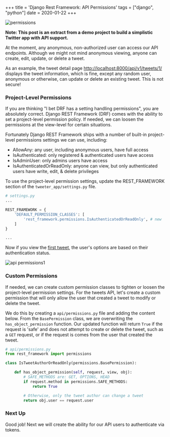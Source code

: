 +++
title = 'Django Rest Framework: API Permissions'
tags = ["django", "python"]
date = 2020-01-22
+++

![permissions](../../permissions.png)

**Note: This post is an extract from a demo project to build a simplistic Twitter app with API support.**

At the moment, any anonymous, non-authorized user can access our API endpoints. Although we might not mind anonymous viewing, anyone can create, edit, update, or delete a tweet.  

As an example, the tweet detail page [http://localhost:8000/api/v1/tweets/1/](http://localhost:8000/api/v1/tweets/1/) displays the tweet information, which is fine, except any random user, anonymous or otherwise, can update or delete an existing tweet.  This is not secure!

### Project-Level Permissions

If you are thinking "I bet DRF has a setting handling permissions", you are absolutely correct.  Django REST Framework (DRF) comes with the ability to set a project-level permission policy.  If needed, we can loosen the permissions at the view-level for certain situations.

Fortunately Django REST Framework ships with a number of built-in project-level permissions settings we can use, including:

- AllowAny: any user, including anonymous users, have full access
- IsAuthenticated: only registered & authenticated users have access
- IsAdminUser: only admins users have access
- IsAuthenticatedOrReadOnly: anyone can view, but only authenticated users have write, edit, & delete privileges

To use the project-level permission settings, update the REST_FRAMEWORK section of the `tweeter_app/settings.py` file.

```python
# settings.py
...

REST_FRAMEWORK = {
    'DEFAULT_PERMISSION_CLASSES': [
        'rest_framework.permissions.IsAuthenticatedOrReadOnly', # new
    ]
}

...
```

Now if you view the [first tweet](http://localhost:8000/api/v1/tweets/1/), the user's options are based on their authentication status.

![api permissions1](../../drf_api_permission1.png)

### Custom Permissions
If needed, we can create custom permission classes to tighten or loosen the project-level permission settings.  For the tweets API, let's create a custom permission that will only allow the user that created a tweet to modify or delete the tweet.

We do this by creating a `api/permissions.py` file and adding the content below.  From the `BasePermission` class, we are overwriting the `has_object_permission` function.  Our updated function will return `True` if the request is 'safe' and does not attempt to create or delete the tweet, such as a `GET` request, or if the request is comes from the user that created the tweet.


```python
# api/permissions.py
from rest_framework import permissions

class IsTweetAuthorOrReadOnly(permissions.BasePermission):

    def has_object_permission(self, request, view, obj):
        # SAFE_METHODS are: GET, OPTIONS, HEAD
        if request.method in permissions.SAFE_METHODS:
            return True

        # Otherwise, only the tweet author can change a tweet
        return obj.user == request.user
```

### Next Up
Good job!  Next we will create the ability for our API users to authenticate via tokens.